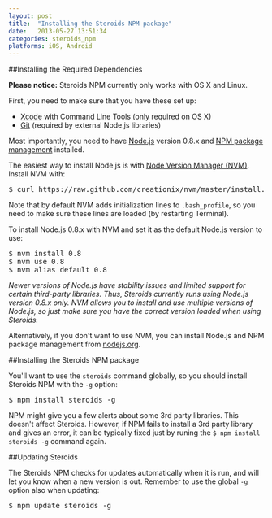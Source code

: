 ```yaml
---
layout: post
title:  "Installing the Steroids NPM package"
date:   2013-05-27 13:51:34
categories: steroids_npm
platforms: iOS, Android
---
```


##Installing the Required Dependencies

**Please notice:** Steroids NPM currently only works with OS X and Linux.

First, you need to make sure that you have these set up:

* [Xcode][xcode] with Command Line Tools (only required on OS X)
* [Git][git] (required by external Node.js libraries)

Most importantly, you need to have [Node.js][nodejs] version 0.8.x and [NPM package management][npm] installed. 

The easiest way to install Node.js is with [Node Version Manager (NVM)][nvm]. Install NVM with:

<pre class="terminal">
$ curl https://raw.github.com/creationix/nvm/master/install.sh | sh
</pre>

Note that by default NVM adds initialization lines to `.bash_profile`, so you need to make sure these lines are loaded (by restarting Terminal).

To install Node.js 0.8.x with NVM and set it as the default Node.js version to use:

<pre class="terminal">
$ nvm install 0.8
$ nvm use 0.8
$ nvm alias default 0.8
</pre>

*Newer versions of Node.js have stability issues and limited support for certain third-party libraries. Thus, Steroids currently runs using Node.js version 0.8.x only. NVM allows you to install and use multiple versions of Node.js, so just make sure you have the correct version loaded when using Steroids.*

Alternatively, if you don't want to use NVM, you can install Node.js and NPM package management from [nodejs.org][nodejs].

##Installing the Steroids NPM package

You'll want to use the `steroids` command globally, so you should install Steroids NPM with the `-g` option:

<pre class="terminal">
$ npm install steroids -g
</pre>

NPM might give you a few alerts about some 3rd party libraries. This doesn't affect Steroids. However, if NPM fails to install a 3rd party library and gives an error, it can be typically fixed just by runing the `$ npm install steroids -g` command again.

##Updating Steroids

The Steroids NPM checks for updates automatically when it is run, and will let you know when a new version is out. Remember to use the global `-g` option also when updating:

<pre class="terminal">
$ npm update steroids -g
</pre>

[xcode]: https://developer.apple.com/xcode/
[git]: http://git-scm.com/
[nodejs]: http://nodejs.org/
[npm]: https://npmjs.org/
[nvm]: https://github.com/creationix/nvm